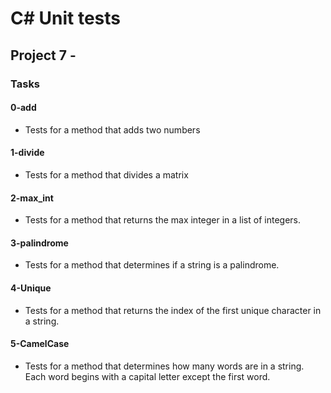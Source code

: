 # C# Unit tests

## Project 7 -

### Tasks

#### 0-add

- Tests for a method that adds two numbers

#### 1-divide

- Tests for a method that divides a matrix

#### 2-max_int

- Tests for a method that returns the max integer in a list of integers.

#### 3-palindrome

- Tests for a method that determines if a string is a palindrome.

#### 4-Unique

- Tests for a method that returns the index of the first unique character in a string.

#### 5-CamelCase

- Tests for a method that determines how many words are in a string. Each word begins with a capital letter except the first word.
